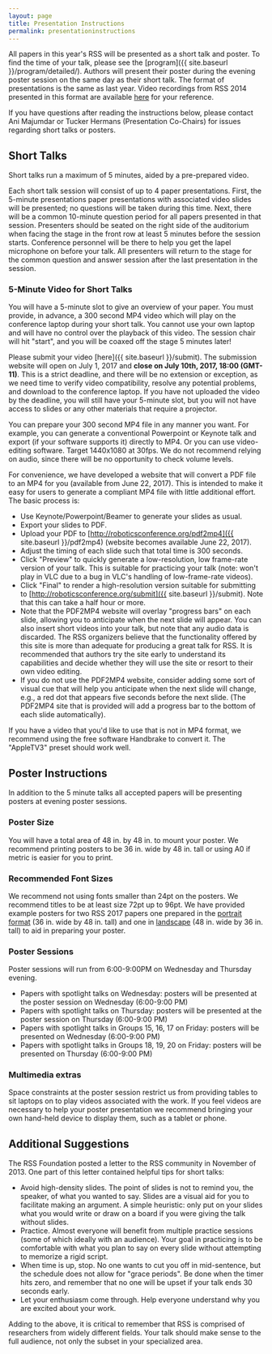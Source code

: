 ```yaml
---
layout: page
title: Presentation Instructions
permalink: presentationinstructions
---
```


All papers in this year's RSS will be presented as a short talk and poster. To
find the time of your talk, please see
the [program]({{ site.baseurl }}/program/detailed/). Authors will present their
poster during the evening poster session on the same day as their short
talk. The format of presentations is the same as last year. Video recordings
from RSS 2014 presented in this format are
available [here](http://rll.berkeley.edu/RSS2014/videos.html) for your
reference.

If you have questions after reading the instructions below, please contact Ani
Majumdar or Tucker Hermans (Presentation Co-Chairs) for issues regarding short
talks or posters.

## Short Talks

Short talks run a maximum of 5 minutes, aided by a pre-prepared video.

Each short talk session will consist of up to 4 paper presentations. First, the
5-minute presentations paper presentations with associated video slides will be
presented; no questions will be taken during this time. Next, there will be a
common 10-minute question period for all papers presented in that
session. Presenters should be seated on the right side of the auditorium when
facing the stage in the front row at least 5 minutes before the session
starts. Conference personnel will be there to help you get the lapel microphone
on before your talk. All presenters will return to the stage for the common
question and answer session after the last presentation in the session.

### 5-Minute Video for Short Talks

You will have a 5-minute slot to give an overview of your paper. You must
provide, in advance, a 300 second MP4 video which will play on the conference
laptop during your short talk. You cannot use your own laptop and will have no
control over the playback of this video. The session chair will hit "start", and
you will be coaxed off the stage 5 minutes later!

Please submit your video [here]({{ site.baseurl }}/submit). The submission
website will open on July 1, 2017 and **close on July 10th, 2017, 18:00
(GMT-11)**. This is a strict deadline, and there will be no extension or
exception, as we need time to verify video compatibility, resolve any potential
problems, and download to the conference laptop. If you have not uploaded the
video by the deadline, you will still have your 5-minute slot, but you will not
have access to slides or any other materials that require a projector.

You can prepare your 300 second MP4 file in any manner you want. For example,
you can generate a conventional Powerpoint or Keynote talk and export (if your
software supports it) directly to MP4. Or you can use video-editing
software. Target 1440x1080 at 30fps. We do not recommend relying on audio, since
there will be no opportunity to check volume levels.

For convenience, we have developed a website that will convert a PDF file to an
MP4 for you (available from June 22, 2017). This is intended to make it easy for
users to generate a compliant MP4 file with little additional effort. The basic
process is:

* Use Keynote/Powerpoint/Beamer to generate your slides as usual.
* Export your slides to PDF.
* Upload your PDF
  to [http://roboticsconference.org/pdf2mp4]({{ site.baseurl }}/pdf2mp4)
  (website becomes available June 22, 2017).
* Adjust the timing of each slide such that total time is 300 seconds.
* Click "Preview" to quickly generate a low-resolution, low frame-rate version
  of your talk. This is suitable for practicing your talk (note: won't play in
  VLC due to a bug in VLC's handling of low-frame-rate videos).
* Click "Final" to render a high-resolution version suitable for submitting
  to [http://roboticsconference.org/submit]({{ site.baseurl }}/submit). Note
  that this can take a half hour or more.
* Note that the PDF2MP4 website will overlay "progress bars" on each slide,
  allowing you to anticipate when the next slide will appear. You can also
  insert short videos into your talk, but note that any audio data is
  discarded. The RSS organizers believe that the functionality offered by this
  site is more than adequate for producing a great talk for RSS. It is
  recommended that authors try the site early to understand its capabilities and
  decide whether they will use the site or resort to their own video editing.
* If you do not use the PDF2MP4 website, consider adding some sort of visual cue
  that will help you anticipate when the next slide will change, e.g., a red dot
  that appears five seconds before the next slide. (The PDF2MP4 site that is
  provided will add a progress bar to the bottom of each slide automatically).

If you have a video that you'd like to use that is not in MP4 format, we
recommend using the free software Handbrake to convert it. The "AppleTV3" preset
should work well.

## Poster Instructions

In addition to the 5 minute talks all accepted papers will be presenting posters
at evening poster sessions.

### Poster Size

You will have a total area of 48 in. by 48 in. to mount your poster. We
recommend printing posters to be 36 in. wide by 48 in. tall or using A0 if
metric is easier for you to print.

### Recommended Font Sizes

We recommend not using fonts smaller than 24pt on the posters. We recommend
titles to be at least size 72pt up to 96pt.  We have provided example posters
for two RSS 2017 papers one prepared in
the [portrait format]({{site.baseurl}}/docs/Bala_RSS2017_Poster.pdf) (36
in. wide by 48 in. tall) and one
in [landscape]({{site.baseurl}}/docs/Dorsa_RSS2017_Poster.pdf) (48 in. wide by
36 in. tall) to aid in preparing your poster.

### Poster Sessions

Poster sessions will run from 6:00-9:00PM on Wednesday and Thursday evening.

* Papers with spotlight talks on Wednesday: posters will be presented at the
  poster session on Wednesday (6:00-9:00 PM)
* Papers with spotlight talks on Thursday: posters will be presented at the
  poster session on Thursday (6:00-9:00 PM)
* Papers with spotlight talks in Groups 15, 16, 17 on Friday: posters will be
  presented on Wednesday (6:00-9:00 PM)
* Papers with spotlight talks in Groups 18, 19, 20 on Friday: posters will be
  presented on Thursday (6:00-9:00 PM)

### Multimedia extras

Space constraints at the poster session restrict us from providing tables to sit
laptops on to play videos associated with the work. If you feel videos are
necessary to help your poster presentation we recommend bringing your own
hand-held device to display them, such as a tablet or phone.

## Additional Suggestions

The RSS Foundation posted a letter to the RSS community in November of 2013. One
part of this letter contained helpful tips for short talks:

* Avoid high-density slides. The point of slides is not to remind you, the
  speaker, of what you wanted to say. Slides are a visual aid for you to
  facilitate making an argument. A simple heuristic: only put on your slides
  what you would write or draw on a board if you were giving the talk without
  slides.
* Practice. Almost everyone will benefit from multiple practice sessions (some
  of which ideally with an audience). Your goal in practicing is to be
  comfortable with what you plan to say on every slide without attempting to
  memorize a rigid script.
* When time is up, stop. No one wants to cut you off in mid-sentence, but the
  schedule does not allow for "grace periods". Be done when the timer hits zero,
  and remember that no one will be upset if your talk ends 30 seconds early.
* Let your enthusiasm come through. Help everyone understand why you are excited
  about your work.

Adding to the above, it is critical to remember that RSS is comprised of
researchers from widely different fields. Your talk should make sense to the
full audience, not only the subset in your specialized area.
